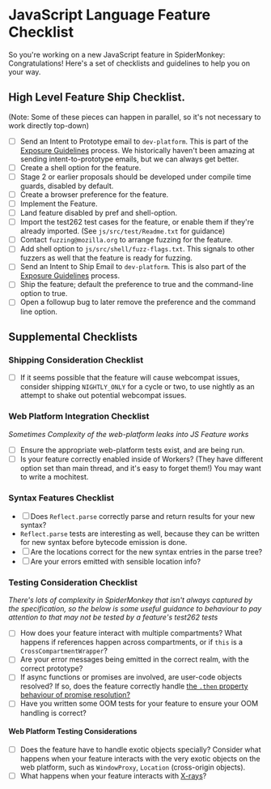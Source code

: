 # JavaScript Language Feature Checklist
So you're working on a new JavaScript feature in SpiderMonkey: Congratulations! Here's a set of checklists and guidelines to help you on your way.

## High Level Feature Ship Checklist.
(Note: Some of these pieces can happen in parallel, so it's not necessary to
work directly top-down)

-  ☐ Send an Intent to Prototype email to `dev-platform`.  This is part of the
  [Exposure Guidelines](https://wiki.mozilla.org/ExposureGuidelines) process. We
  historically haven't been amazing at sending intent-to-prototype emails, but
  we can always get better.
-  ☐ Create a shell option for the feature.
-  ☐ Stage 2 or earlier proposals should be developed under compile time guards,
  disabled by default.
-  ☐ Create a browser preference for the feature.
-  ☐ Implement the Feature.
-  ☐ Land feature disabled by pref and shell-option.
-  ☐ Import the test262 test cases for the feature, or enable them if they're
  already imported.  (See `js/src/test/Readme.txt` for guidance)
-  ☐ Contact `fuzzing@mozilla.org` to arrange fuzzing for the feature.
-  ☐ Add shell option to `js/src/shell/fuzz-flags.txt`. This signals to other
  fuzzers as well that the feature is ready for fuzzing.
-  ☐ Send an Intent to Ship Email to `dev-platform`.  This is also part of the
  [Exposure Guidelines](https://wiki.mozilla.org/ExposureGuidelines) process.
-  ☐ Ship the feature; default the preference to true and the command-line
  option to true.
-  ☐ Open a followup bug to later remove the preference and the command line
  option.


## Supplemental Checklists
### Shipping Consideration Checklist

-  ☐ If it seems possible that the feature will cause webcompat issues,
  consider shipping `NIGHTLY_ONLY` for a cycle or two, to use nightly as an
  attempt to shake out potential webcompat issues.


### Web Platform Integration Checklist

_Sometimes Complexity of the web-platform leaks into JS Feature works_

-  ☐ Ensure the appropriate web-platform tests exist, and are being run.
-  ☐ Is your feature correctly enabled inside of Workers? (They have different
  option set than main thread, and it's easy to forget them!) You may want to
  write a mochitest.

### Syntax Features Checklist

-  ☐ Does `Reflect.parse` correctly parse and return results for your new syntax?
  - `Reflect.parse` tests are interesting as well, because they can be written
    for new syntax before bytecode emission is done.
  -  ☐ Are the locations correct for the new syntax entries in the parse tree?
-  ☐ Are your errors emitted with sensible location info?

### Testing Consideration Checklist

_There's lots of complexity in SpiderMonkey that isn't always captured by the
specification, so the below is some useful guidance to behaviour to pay
attention to that may not be tested by a feature's test262 tests_

-  ☐ How does your feature interact with multiple compartments? What happens if
  references happen across compartments, or if `this` is a
  `CrossCompartmentWrapper`?
-  ☐ Are your error messages being emitted in the correct realm, with the
  correct prototype?
-  ☐ If async functions or promises are involved, are user-code objects
  resolved? If so, does the feature correctly handle [the `.then` property
  behaviour of promise
  resolution?](https://www.stefanjudis.com/today-i-learned/promise-resolution-with-objects-including-a-then-property/)
-  ☐ Have you written some OOM tests for your feature to ensure your OOM
  handling is correct?

#### Web Platform Testing Considerations
-  ☐ Does the feature have to handle exotic objects specially? Consider what
  happens when your feature interacts with the very exotic objects on the web
  platform, such as `WindowProxy`, `Location` (cross-origin objects).
-  ☐ What happens when your feature interacts with
  [X-rays](/dom/scriptSecurity/xray_vision.rst)?

